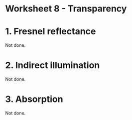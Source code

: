 
# Worksheet 8 - Transparency

# 1. Fresnel reflectance

Not done.

# 2. Indirect illumination

Not done.

# 3. Absorption

Not done.